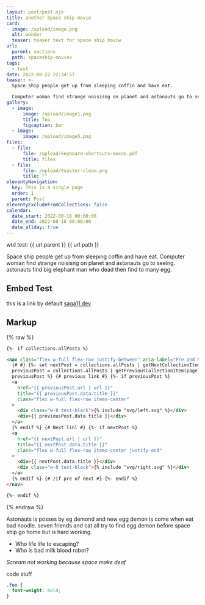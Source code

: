 ```yaml
---
layout: post/post.njk
title: another Space ship movie
card:
  image: /upload/image.png
  alt: wonder
  teaser: teaser text for space ship moviw
url:
  parent: sections
  path: spaceship-moviex
tags:
  - test
date: 2022-08-22 22:34:57
teaser: >-
  Space ship people get up from sleeping coffin and have eat.

  Computer woman find strange noisisng on planet and astonauts go to seeing. astonauts find big elephant man who dead then find to many egg.
gallery:
  - image:
      image: /upload/image1.png
      title: foo
      figcaption: bar
  - image:
      image: /upload/image5.png
files:
  - file:
      file: /upload/keyboard-shortcuts-macos.pdf
      title: files
  - file:
      file: /upload/toaster-clean.png
      title: ""
eleventyNavigation:
  key: This is a single page
  order: 1
  parent: Post
eleventyExcludeFromCollections: false
calendar:
  date_start: 2022-08-16 00:00:00
  date_end: 2022-08-18 00:00:00
  date_allday: true
---
```


wtd test: {{ url.parent }} {{ url.path }}

Space ship people get up from sleeping coffin and have eat.
Computer woman find strange noisisng on planet and astonauts go to seeing. astonauts find big elephant man who dead then find to many egg.

## Embed Test

this is a link by default [saga11.dev](https://saga11.dev)

## Markup

{% raw %}

```html
{%- if collections.allPosts %}

<nav class="flex w-full flex-row justify-between" aria-label="Pre and Next post">
  {# #} {%- set nextPost = collections.allPosts | getNextCollectionItem(page) %} {%- set
  previousPost = collections.allPosts | getPreviousCollectionItem(page) %} {%- if nextPost or
  previousPost %} {# previous link #} {%- if previousPost %}
  <a
    href="{{ previousPost.url | url }}"
    title="{{ previousPost.data.title }}"
    class="flex w-full flex-row items-center"
  >
    <div class="w-8 text-black">{% include "svg/left.svg" %}</div>
    <div>{{ previousPost.data.title }}</div>
  </a>
  {% endif %} {# Next linl #} {%- if nextPost %}
  <a
    href="{{ nextPost.url | url }}"
    title="{{ nextPost.data.title }}"
    class="flex w-full flex-row items-center justify-end"
  >
    <div>{{ nextPost.data.title }}</div>
    <div class="w-8 text-black">{% include "svg/right.svg" %}</div>
  </a>
  {% endif %} {# /if pre of next #} {%- endif %}
</nav>

{%- endif %}
```

{% endraw %}

Astonauts is posses by eg demond and new egg demon is come when eat bad noodle. seven friends and cat all try to find egg demon before space ship go home but is hard working.

- Who life life to escaping?
- Who is bad milk blood robot?

_Scream not working because space make deaf_

code stuff

```css
.foo {
  font-weight: bold;
}
```
